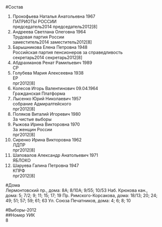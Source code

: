 #Состав  
1. Прокофьева Наталья Анатольевна 1967  
    ПАТРИОТЫ РОССИИ  
    председатель2014 председатель2012[8]  
2. Андреева Светлана Олеговна 1964  
    Трудовая партия России  
    заместитель2014 заместитель2012[8]  
3. Барышникова Елена Петровна 1948  
    Российская партия пенсионеров за справедливость  
    секретарь2014 секретарь2012[8]  
4. Абдрахманов Ренат Рамильевич 1989  
    СР  
5. Голубева Мария Алексеевна 1938  
    ЕР  
    прг2012[8]  
6. Колесов Игорь Валентинович 09.04.1964  
    Гражданская Платформа  
7. Лысенко Юрий Николаевич 1957  
    собрание Адмиралтейского  
    прг2012[8]  
8. Поляков Виталий Игоревич 1980  
    За чистые выборы  
9. Рыжова Ирина Викторовна 1970  
    За женщин России  
    прг2012[8]  
10. Сиренко Ирина Викторовна 1962  
    ЛДПР  
    прг2012[8]  
11. Шаповалов Александр Анатольевич 1971  
    ЯБЛОКО  
12. Шаруева Галина Петровна 1947  
    КПРФ  
    прг2012[8]  
  
#Дома  
Лермонтовский пр., дома: 8А; 8/10А; 9/55; 10/53 Наб. Крюкова кан., дома: 5; 7/2; 9; 11; 15; 17; 19 Пр. Римского-Корсакова, дома: 18/13; 20; 24; 49; 51; 57; 59; 61; 63 Ул. Союза Печатников, дома: 4; 6; 8; 10  
  
#Выборы-2012  
##Номер УИК  
8  
